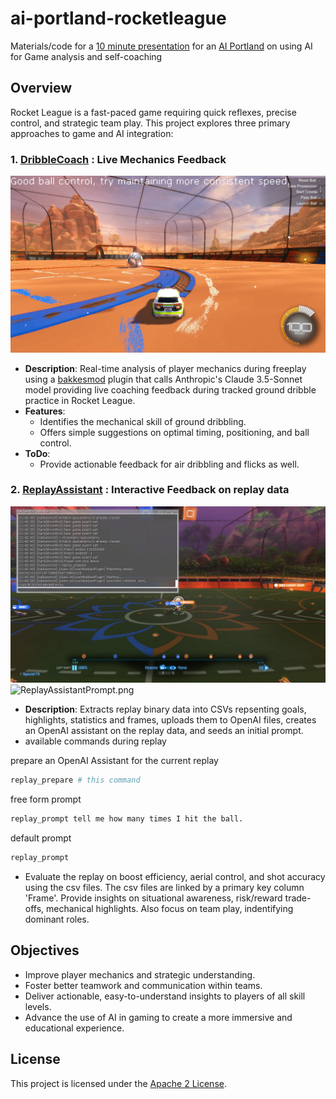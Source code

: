 # ai-portland-rocketleague
Materials/code for a [10 minute presentation](https://www.meetup.com/ai-portland/events/303283141/?eventOrigin=group_upcoming_events) for an [AI Portland](https://creators.spotify.com/pod/show/superchargedbyai/) on using AI for Game analysis and self-coaching


## Overview

Rocket League is a fast-paced game requiring quick reflexes, precise control, and strategic team play. This project explores three primary approaches to game and AI integration:

### 1. [DribbleCoach](./DribbleCoach/README.md) **: Live Mechanics Feedback**
![DribbleCoach.png](DribbleCoach.png)
   - **Description**: Real-time analysis of player mechanics during freeplay using a [bakkesmod](https://github.com/bakkesmodorg/BakkesModSDK) plugin that calls Anthropic's Claude 3.5-Sonnet model providing live coaching feedback during tracked ground dribble practice in Rocket League.  
   - **Features**:
     - Identifies the mechanical skill of ground dribbling.
     - Offers simple suggestions on optimal timing, positioning, and ball control.
   - **ToDo**:
     - Provide actionable feedback for air dribbling and flicks as well.

### 2. [ReplayAssistant](./ReplayAssistant/README.md) **: Interactive Feedback on replay data**
![ReplayAssistantPrepare.png](ReplayAssistantPrepare.png)
![ReplayAssistantPrompt.png](ReplayAssistantPrompt.png)
   - **Description**: Extracts replay binary data into CSVs repsenting goals, highlights, statistics and frames, uploads them to OpenAI files, creates an OpenAI assistant on the replay data, and seeds an initial prompt.
   - available commands during replay

prepare an OpenAI Assistant for the current replay
```bash
replay_prepare # this command 
```

free form prompt
```bash
replay_prompt tell me how many times I hit the ball. 
```

default prompt 
```bash
replay_prompt 
```
* Evaluate the replay on boost efficiency, aerial control, and shot accuracy using the csv files.  The csv files are linked by a primary key column 'Frame'. Provide insights on situational awareness, risk/reward trade-offs, mechanical highlights.  Also focus on team play, indentifying dominant roles.


## Objectives

- Improve player mechanics and strategic understanding.
- Foster better teamwork and communication within teams.
- Deliver actionable, easy-to-understand insights to players of all skill levels.
- Advance the use of AI in gaming to create a more immersive and educational experience.

## License

This project is licensed under the [Apache 2 License](LICENSE).
